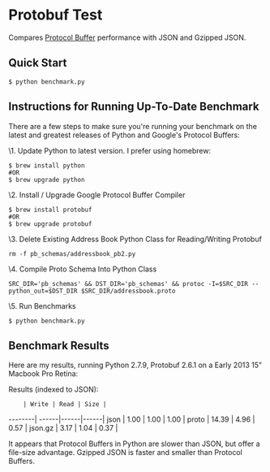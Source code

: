 # Protobuf Test

Compares [Protocol Buffer](https://developers.google.com/protocol-buffers/)
performance with JSON and Gzipped JSON.

## Quick Start
```
$ python benchmark.py
```

## Instructions for Running Up-To-Date Benchmark
There are a few steps to make sure you're running your benchmark on the latest and greatest releases
of Python and Google's Protocol Buffers:

\1. Update Python to latest version. I prefer using homebrew:
```
$ brew install python
#OR
$ brew upgrade python
```
\2. Install / Upgrade Google Protocol Buffer Compiler
```
$ brew install protobuf
#OR
$ brew upgrade protobuf
```
\3. Delete Existing Address Book Python Class for Reading/Writing Protobuf
```
rm -f pb_schemas/addressbook_pb2.py
```
\4. Compile Proto Schema Into Python Class
```
SRC_DIR='pb_schemas' && DST_DIR='pb_schemas' && protoc -I=$SRC_DIR --python_out=$DST_DIR $SRC_DIR/addressbook.proto
```
\5. Run Benchmarks
```
$ python benchmark.py
```


## Benchmark Results
Here are my results, running Python 2.7.9, Protobuf 2.6.1 on a Early 2013 15" Macbook Pro Retina:

Results (indexed to JSON):

        | Write | Read | Size |
--------| ------|------|------|
json    | 1.00  | 1.00 | 1.00 |
proto   | 14.39 | 4.96 | 0.57 |
json.gz | 3.17  | 1.04 | 0.37 |

It appears that Protocol Buffers in Python are slower than JSON, but offer a file-size advantage.
Gzipped JSON is faster and smaller than Protocol Buffers.


